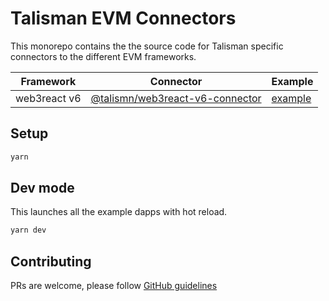# Talisman EVM Connectors

This monorepo contains the the source code for Talisman specific connectors to the different EVM frameworks.

| Framework    | Connector                                                                   | Example                                       |
| ------------ | --------------------------------------------------------------------------- | --------------------------------------------- |
| web3react v6 | [@talismn/web3react-v6-connector](./packages/web3react-v6-connector#readme) | [example](./apps/web3react-v6-example#readme) |

## Setup

```bash
yarn
```

## Dev mode

This launches all the example dapps with hot reload.

```bash
yarn dev
```

## Contributing

PRs are welcome, please follow [GitHub guidelines](https://docs.github.com/en/get-started/quickstart/contributing-to-projects)
